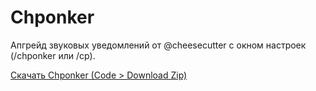 # Chponker

Апгрейд звуковых уведомлений от @cheesecutter с окном настроек (/chponker или /cp).

[Скачать Chponker
(Code > Download Zip)](<https://github.com/FerrianGardson/NG-Chponker>)
